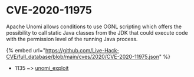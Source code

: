 # CVE-2020-11975

Apache Unomi allows conditions to use OGNL scripting which offers the possibility to call static Java classes from the JDK that could execute code with the permission level of the running Java process.

{% embed url="https://github.com/Live-Hack-CVE/full_database/blob/main/cves/2020/CVE-2020-11975.json" %}


* 1135 ~> [unomi_exploit](https://zeste.alice-snow.ru/2020/database/cve-2020-11975/unomi_exploit-1135)